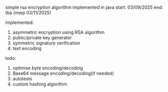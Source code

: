 simple rsa encryption algorithm implemented in java
start: 03/09/2025
end: tba (mwp 03/11/2025)

implemented:
1) asymmetric encryption using RSA algorithm
2) public/private key generator
3) symmetric signature verification
4) text encoding

todo:
1) optimise byte encoding/decoding
2) Base64 message encoding/decoding(if needed)
3) autotests
4) custom hashing algorithm
